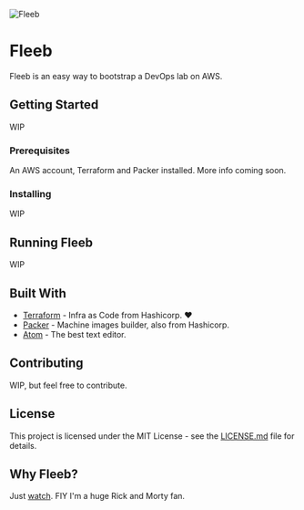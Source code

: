 ![Fleeb](http://brunopadz.com/fleeb.png)

# Fleeb

Fleeb is an easy way to bootstrap a DevOps lab on AWS.

## Getting Started

WIP

### Prerequisites

An AWS account, Terraform and Packer installed. More info coming soon.


### Installing

WIP

## Running Fleeb

WIP

## Built With

* [Terraform](https://www.terraform.io/) - Infra as Code from Hashicorp. ❤️
* [Packer](https://www.packer.io/) - Machine images builder, also from Hashicorp.
* [Atom](https://atom.io/) - The best text editor.

## Contributing

WIP, but feel free to contribute.

## License

This project is licensed under the MIT License - see the [LICENSE.md](LICENSE.md) file for details.

## Why Fleeb?

Just [watch](https://www.youtube.com/watch?v=eMJk4y9NGvE). FIY I'm a huge Rick and Morty fan.
